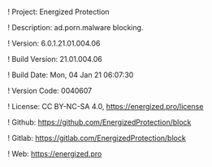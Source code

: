 ! Project: Energized Protection

! Description: ad.porn.malware blocking.

! Version: 6.0.1.21.01.004.06

! Build Version: 21.01.004.06

! Build Date: Mon, 04 Jan 21 06:07:30

! Version Code: 0040607

! License: CC BY-NC-SA 4.0, https://energized.pro/license

! Github: https://github.com/EnergizedProtection/block

! Gitlab: https://gitlab.com/EnergizedProtection/block


! Web: https://energized.pro
